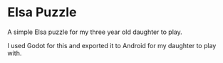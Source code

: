 # Elsa Puzzle  

A simple Elsa puzzle for my three year old daughter to play. 

I used Godot for this and exported it to Android for my daughter to play with. 
